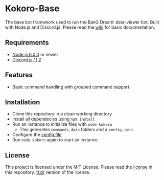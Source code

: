 # Kokoro-Base
The base bot framework used to run the BanG Dream! data-viewer bot. Built with Node.js and Discord.js. Please read the [wiki](https://github.com/LeNitrous/kokoro-base/wiki) for basic documentation.

## Requirements
- [Node.js 6.0.0](https://nodejs.org/en/) or newer
- [Discord.js 11.2](https://discord.js.org/#/)

## Features
- Basic command handling with grouped command support.

## Installation
- Clone this repository in a clean working directory
- Install all dependecies using `npm install`
- Run an instance to initialize files with `node kokoro`
    - This generates `commands`, `data` folders and a `config.json`
- Configure the [config file](https://github.com/LeNitrous/kokoro-base/wiki/Config)
- Run `node kokoro` again to start an instance

## License
This project is licensed under the MIT License. Please read the [license](https://github.com/LeNitrous/kokoro-base/blob/master/LICENSE) in this repository. [tl;dr](https://tldrlegal.com/license/mit-license) version of the license.